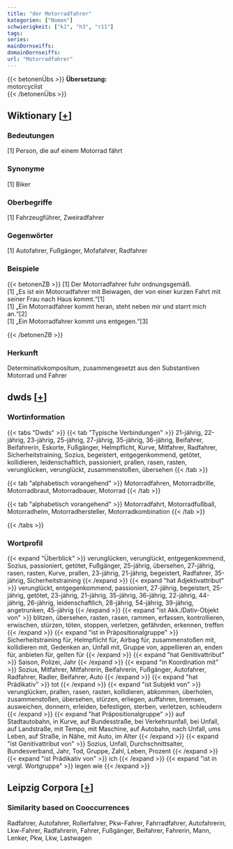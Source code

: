 ```yaml
---
title: "der Motorradfahrer"
kategorien: ["Nomen"]
schwierigkeit: ["k1", "h3", "r11"]
tags:
series:
mainDornseiffs:
domainDornseiffs:
url: "Motorradfahrer"
---
```


{{< betonenÜbs >}}
**Übersetzung:**  
motorcyclist  
{{< /betonenÜbs >}}

## Wiktionary [[+](https://de.wiktionary.org/wiki/Motorradfahrer)]

### Bedeutungen
[1] Person, die auf einem Motorrad fährt  

### Synonyme
[1] Biker  

### Oberbegriffe
[1] Fahrzeugführer, Zweiradfahrer  

### Gegenwörter
[1] Autofahrer, Fußgänger, Mofafahrer, Radfahrer  

### Beispiele
{{< betonenZB >}}
[1] Der Motorradfahrer fuhr ordnungsgemäß.  
[1] „Es ist ein Motorradfahrer mit Beiwagen, der von einer kurzen Fahrt mit seiner Frau nach Haus kommt.“[1]  
[1] „Ein Motorradfahrer kommt heran, steht neben mir und starrt mich an.“[2]  
[1] „Ein Motorradfahrer kommt uns entgegen.“[3]  

{{< /betonenZB >}}
### Herkunft
Determinativkompositum, zusammengesetzt aus den Substantiven Motorrad und Fahrer  



## dwds [[+](https://www.dwds.de/wb/Motorradfahrer)]

### Wortinformation
{{< tabs "Dwds" >}}
{{< tab "Typische Verbindungen" >}}
21-jährig, 22-jährig, 23-jährig, 25-jährig, 27-jährig, 35-jährig, 36-jährig, Beifahrer, Beifahrerin, Eskorte, Fußgänger, Helmpflicht, Kurve, Mitfahrer, Radfahrer, Sicherheitstraining, Sozius, begeistert, entgegenkommend, getötet, kollidieren, leidenschaftlich, passioniert, prallen, rasen, rasten, verunglücken, verunglückt, zusammenstoßen, übersehen
{{< /tab >}}

{{< tab "alphabetisch vorangehend" >}}
Motorradfahren, Motorradbrille, Motorradbraut, Motorradbauer, Motorrad
{{< /tab >}}

{{< tab "alphabetisch vorangehend" >}}
Motorradfahrt, Motorradfußball, Motorradhelm, Motorradhersteller, Motorradkombination
{{< /tab >}}

{{< /tabs >}}

### Wortprofil
{{< expand "Überblick" >}} verunglücken, verunglückt, entgegenkommend, Sozius, passioniert, getötet, Fußgänger, 25-jährig, übersehen, 27-jährig, rasen, rasten, Kurve, prallen, 23-jährig, 21-jährig, begeistert, Radfahrer, 35-jährig, Sicherheitstraining {{< /expand >}}
{{< expand "hat Adjektivattribut" >}} verunglückt, entgegenkommend, passioniert, 27-jährig, begeistert, 25-jährig, getötet, 23-jährig, 21-jährig, 35-jährig, 36-jährig, 22-jährig, 44-jährig, 26-jährig, leidenschaftlich, 28-jährig, 54-jährig, 39-jährig, angetrunken, 45-jährig {{< /expand >}}
{{< expand "ist Akk./Dativ-Objekt von" >}} blitzen, übersehen, rasten, rasen, rammen, erfassen, kontrollieren, erwischen, stürzen, töten, stoppen, verletzen, gefährden, erkennen, treffen {{< /expand >}}
{{< expand "ist in Präpositionalgruppe" >}} Sicherheitstraining für, Helmpflicht für, Airbag für, zusammenstoßen mit, kollidieren mit, Gedenken an, Unfall mit, Gruppe von, appellieren an, enden für, anbieten für, gelten für {{< /expand >}}
{{< expand "hat Genitivattribut" >}} Saison, Polizei, Jahr {{< /expand >}}
{{< expand "in Koordination mit" >}} Sozius, Mitfahrer, Mitfahrerin, Beifahrerin, Fußgänger, Autofahrer, Radfahrer, Radler, Beifahrer, Auto {{< /expand >}}
{{< expand "hat Prädikativ" >}} tot {{< /expand >}}
{{< expand "ist Subjekt von" >}} verunglücken, prallen, rasen, rasten, kollidieren, abkommen, überholen, zusammenstoßen, übersehen, stürzen, erliegen, auffahren, bremsen, ausweichen, donnern, erleiden, befestigen, sterben, verletzen, schleudern {{< /expand >}}
{{< expand "hat Präpositionalgruppe" >}} auf Stadtautobahn, in Kurve, auf Bundesstraße, bei Verkehrsunfall, bei Unfall, auf Landstraße, mit Tempo, mit Maschine, auf Autobahn, nach Unfall, ums Leben, auf Straße, in Nähe, mit Auto, im Alter {{< /expand >}}
{{< expand "ist Genitivattribut von" >}} Sozius, Unfall, Durchschnittsalter, Bundesverband, Jahr, Tod, Gruppe, Zahl, Leben, Prozent {{< /expand >}}
{{< expand "ist Prädikativ von" >}} ich {{< /expand >}}
{{< expand "ist in vergl. Wortgruppe" >}} legen wie {{< /expand >}}

## Leipzig Corpora [[+](https://corpora.uni-leipzig.de/en/res?word=Motorradfahrer&corpusId=deu_newscrawl-public_2018)]


### Similarity based on Cooccurrences
Radfahrer, Autofahrer, Rollerfahrer, Pkw-Fahrer, Fahrradfahrer, Autofahrerin, Lkw-Fahrer, Radfahrerin, Fahrer, Fußgänger, Beifahrer, Fahrerin, Mann, Lenker, Pkw, Lkw, Lastwagen

